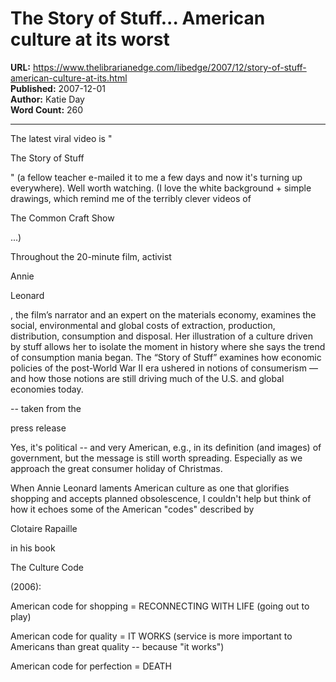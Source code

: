 # The Story of Stuff... American culture at its worst

**URL:** https://www.thelibrarianedge.com/libedge/2007/12/story-of-stuff-american-culture-at-its.html  
**Published:** 2007-12-01  
**Author:** Katie Day  
**Word Count:** 260

---

The latest viral video is "

The Story of Stuff

" (a fellow teacher e-mailed it to me a few days and now it's turning up everywhere).  Well worth watching.  (I love the white background + simple drawings, which remind me of the terribly clever videos of

The Common Craft Show

...)

Throughout the 20-minute film, activist

Annie

Leonard

, the film’s narrator and an expert on the materials economy, examines the social, environmental and global costs of extraction, production, distribution, consumption and disposal. Her illustration of a culture driven by stuff allows her to isolate the moment in history where she says the trend of consumption mania began. The “Story of Stuff” examines how economic policies of the post-World War II era ushered in notions of consumerism — and how those notions are still driving much of the U.S. and global economies today.

-- taken from the

press release

Yes, it's political -- and very American, e.g., in its definition (and images)  of government, but the message is still worth spreading.  Especially as we approach the great consumer holiday of Christmas.

When Annie Leonard laments American culture as one that glorifies shopping and accepts planned obsolescence, I couldn't help but think of how it echoes some of the American "codes" described by

Clotaire Rapaille

in his book

The Culture Code

(2006):

American code for shopping = RECONNECTING WITH LIFE (going out to play)

American code for quality = IT WORKS (service is more important to Americans than great quality -- because "it works")

American code for perfection = DEATH
